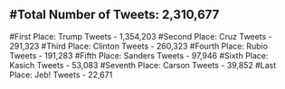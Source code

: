 #Total Number of Tweets: 2,310,677 
---
#First Place: Trump Tweets - 1,354,203
#Second Place: Cruz Tweets - 291,323
#Third Place: Clinton Tweets - 260,323
#Fourth Place: Rubio Tweets - 191,283
#Fifth Place: Sanders Tweets - 97,946
#Sixth Place: Kasich Tweets - 53,083
#Seventh Place: Carson Tweets - 39,852
#Last Place: Jeb! Tweets - 22,671
